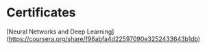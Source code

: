 # Certificates

[Neural Networks and Deep Learning] (https://coursera.org/share/f96abfa4d22597090e3252433643b1db)

